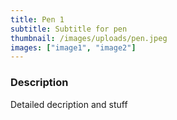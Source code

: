 ```yaml
---
title: Pen 1
subtitle: Subtitle for pen
thumbnail: /images/uploads/pen.jpeg
images: ["image1", "image2"]
---
```


### Description

Detailed decription and stuff
